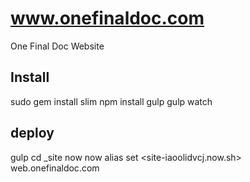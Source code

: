 # www.onefinaldoc.com
One Final Doc Website

## Install
sudo gem install slim
npm install
gulp
gulp watch

## deploy
gulp
cd _site
now
now alias set <site-iaoolidvcj.now.sh> web.onefinaldoc.com

